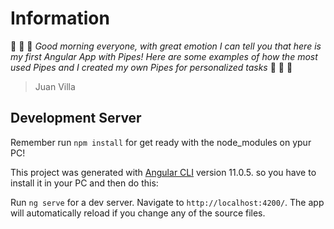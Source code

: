 # Information
:construction: :construction: :construction: *Good morning everyone, with great emotion I can tell you that here is my first Angular App with Pipes! Here are some examples of how the most used Pipes and I created my own Pipes for personalized tasks* :construction: :construction: :construction:
> Juan Villa

## Development Server
Remember run `npm install` for get ready with the node_modules on ypur PC!

This project was generated with [Angular CLI](https://github.com/angular/angular-cli) version 11.0.5. so you have to install it in your PC and then do this:

Run `ng serve` for a dev server. Navigate to `http://localhost:4200/`. The app will automatically reload if you change any of the source files.

